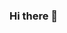 ### Hi there 👋

<!--
**suthidesilva/suthidesilva** is a ✨ _special_ ✨ repository because its `README.md` (this file) appears on your GitHub profile.

Here are some ideas to get you started:

- 🔭 I’m currently working on AI / LLM Integrated Microcontrollers.
- 🧠 My cup of tea is C++ and Python, but I am super intereest in Assembly language.
- 🌱 I’m currently learning  Scala, Specify7, React, Web Assembly, Swift & Node.js.
- 👯 I’m looking to collaborate on developing a platform where college students with low income levels could swap their resources around the world.
- 🤔 I’m looking for help with state management.
- 💬 Ask me about computer automation, and computer architecture.
- 📫 How to reach me: Visit my LinkedIn profile - https://www.linkedin.com/in/suthira-de-silva-9964352a4/
- 😄 Pronouns: He/Him
- ⚡ Fun fact: I am ambidextrous, which means I have the ability to use both the right and left hand equally well.
-->
